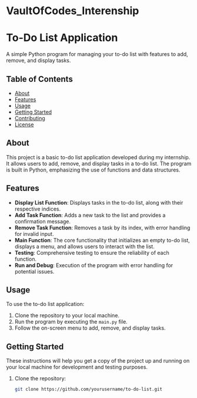 # VaultOfCodes_Interenship
# To-Do List Application

A simple Python program for managing your to-do list with features to add, remove, and display tasks.

## Table of Contents

- [About](#about)
- [Features](#features)
- [Usage](#usage)
- [Getting Started](#getting-started)
- [Contributing](#contributing)
- [License](#license)

## About

This project is a basic to-do list application developed during my internship. It allows users to add, remove, and display tasks in a to-do list. The program is built in Python, emphasizing the use of functions and data structures.

## Features

- **Display List Function**: Displays tasks in the to-do list, along with their respective indices.
- **Add Task Function**: Adds a new task to the list and provides a confirmation message.
- **Remove Task Function**: Removes a task by its index, with error handling for invalid input.
- **Main Function**: The core functionality that initializes an empty to-do list, displays a menu, and allows users to interact with the list.
- **Testing**: Comprehensive testing to ensure the reliability of each function.
- **Run and Debug**: Execution of the program with error handling for potential issues.

## Usage

To use the to-do list application:

1. Clone the repository to your local machine.
2. Run the program by executing the `main.py` file.
3. Follow the on-screen menu to add, remove, and display tasks.

## Getting Started

These instructions will help you get a copy of the project up and running on your local machine for development and testing purposes.

1. Clone the repository:

   ```bash
   git clone https://github.com/yourusername/to-do-list.git
